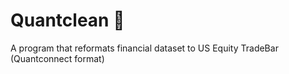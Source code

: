 # Quantclean 🧹

A program that reformats financial dataset to US Equity TradeBar (Quantconnect format)
